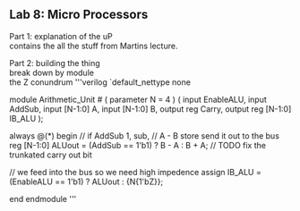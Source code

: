 ## Lab 8: Micro Processors  


Part 1: explanation of the uP  
contains the all the stuff from Martins lecture.  


Part 2: building the thing  
break down by module  
the Z conundrum
'''verilog
`default_nettype none

module Arithmetic_Unit #
(
	parameter N = 4
)
(
	input EnableALU,
	input AddSub,
	input [N-1:0] A,
	input [N-1:0] B,
	output reg Carry,
	output reg [N-1:0] IB_ALU
);

always @(*) begin
// if AddSub 1, sub,
// A - B store send it out to the bus
reg [N-1:0] ALUout = (AddSub == 1'b1) ? B - A : B + A;
// TODO fix the trunkated carry out bit

// we feed into the bus so we need high impedence
assign IB_ALU = (EnableALU == 1'b1) ? ALUout : {N{1'bZ}};

end
endmodule
'''
